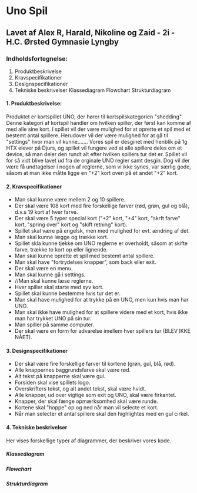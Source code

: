 # Uno Spil

## Lavet af Alex R, Harald, Nikoline og Zaid - 2i - H.C. Ørsted Gymnasie Lyngby

### Indholdsfortegnelse:
1. Produktbeskrivelse
1. Kravspecifikationer
1. Designspecifikationer
1. Tekniske beskrivelser
  Klassediagram
  Flowchart
  Strukturdiagram

#### 1. Produktbeskrivelse:
Produktet er kortspillet UNO, der hører til kortspilskategorien "shedding". Denne kategori af kortspil handler om hvilken spiller, der først kan komme af med alle sine kort. I spillet vil der være mulighed for at oprette et spil med et bestemt antal spillere. Herudover vil der være mulighed for at gå til "settings" hvor man vil kunne....... 
Vores spil er desginet med henblik på 1g HTX elever på Djurs, og spillet vil fungere ved at alle spillere deles om et device, så man deler den rundt alt efter hvilken spillers tur det er. Spillet vil for så vidt blive lavet ud fra de orginale UNO regler samt desgin. Dog vil der være få undtagelser i nogen af reglerne, som vi ikke synes, var særlig gode, såsom at man ikke måtte ligge en "+2" kort oven på et andet "+2" kort.

#### 2. Kravspecifikationer
* Man skal kunne være mellem 2 og 10 spillere. 
* Der skal være 108 kort med fire forskellige farver (rød, grøn, gul og blå), d.v.s 19 kort af hver farve. 
* Der skal være 5 typer special kort ("+2" kort, "+4" kort, "skrft farve" kort, "spring over" kort og "skift retning" kort).
* Spillet skal være på engelsk, men med mulighed for evt. ændring af det. 
* Man skal kunne lægge og trække kort.
* Spillet skla kunne tjekke om UNO reglerne er overholdt, såsom at skifte farve, trække to kort op eller lignende.
* Man skal kunne oprette et spil med bestemt antal spillere. 
* Man skal have "fortrydelses knapper", som back eller exit. 
* Der skal være en menu.
* Man skal kunne gå i settings.
* //Man skal kunne læse reglerne. 
* Hver spiller skal starte med syv kort.
* Spillet skal kunne bestemme hvis tur det er. 
* Man skal have mulighed for at trykke på en UNO, men kun hvis man har UNO.
* Man skal ikke have mulighed for at spillere videre med et kort, hvis ikke man har trykket UNO på sin tur. 
* Man spiller på samme computer.
* Der skal være en form for advarelse imellem hver spillers tur (BLEV IKKE NÅET).

#### 3. Designspecifikationer
* Der skal være fire forskellige farver til kortene (grøn, gul, blå, rød).
* Alle knappernes baggrundsfarve skal være rød. 
* Alt tekst på knapperne skal være gul.
* Forsiden skal vise spillets logo.
* Overskrifters tekst, og alt andet tekst, skal være hvidt. 
* Alle knapper, ud over vigtige som exit og UNO, skal være firkantet.
* Knapper, der skal fænge opmærksomhed skal være runde.
* Kortene skal "hoppe" op og ned når man vil selecte et kort. 
* Når man selecter et antal spillere skal den highlightes med en gul cirkel.

#### 4. Tekniske beskrivelser
Her vises forskellige typer af diagrammer, der beskriver vores kode. 

##### Klassediagram


##### Flowchart
##### Strukturdiagram
